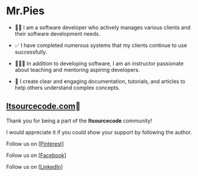 # Mr.Pies

* 🧑‍💻 I am a software developer who actively manages various clients and their software development needs. 

* ✅ I have completed numerous systems that my clients continue to use successfully.

* 🧑🏽‍🏫 In addition to developing software, I am an instructor passionate about teaching and mentoring aspiring developers. 

* 📄 I create clear and engaging documentation, tutorials, and articles to help others understand complex concepts.

## [Itsourcecode.com](https://itsourcecode.com/)🚀

Thank you for being a part of the **Itsourcecode** community!

I would appreciate it if you could show your support by following the author.

Follow us on [[Pinterest](https://ph.pinterest.com/itsourcecode/)]

Follow us on [[Facebook](https://www.facebook.com/@itsourcecode)]

Follow us on [[LinkedIn](https://www.linkedin.com/in/joken-villanueva-776b99157?lipi=urn%3Ali%3Apage%3Ad_flagship3_profile_view_base_contact_details%3BlfbrWl3wRWmky5fux0qemA%3D%3D)]


